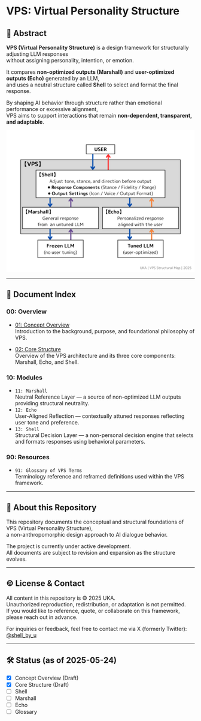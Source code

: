 # VPS: Virtual Personality Structure

## 🧩 Abstract

**VPS (Virtual Personality Structure)** is a design framework for structurally adjusting LLM responses  
without assigning personality, intention, or emotion.

It compares **non-optimized outputs (Marshall)** and **user-optimized outputs (Echo)** generated by an LLM,  
and uses a neutral structure called **Shell** to select and format the final response.

By shaping AI behavior through structure rather than emotional performance or excessive alignment,  
VPS aims to support interactions that remain **non-dependent, transparent, and adaptable**.

  ![F01: VPS Structual Map](F01_VPS_Structual_Map.png)   

---

## 📘 Document Index

### 00: Overview
- [01: Concept Overview](01_Concept_Overview.md)   
  Introduction to the background, purpose, and foundational philosophy of VPS.
  
- [02: Core Structure](02_Core_Structure.md)    
  Overview of the VPS architecture and its three core components: Marshall, Echo, and Shell.

### 10: Modules
- `11: Marshall`  
  Neutral Reference Layer — a source of non-optimized LLM outputs providing structural neutrality.
- `12: Echo`  
  User-Aligned Reflection — contextually attuned responses reflecting user tone and preference.
- `13: Shell`  
  Structural Decision Layer — a non-personal decision engine that selects and formats responses using behavioral parameters.

### 90: Resources
- `91: Glossary of VPS Terms`  
  Terminology reference and reframed definitions used within the VPS framework.

---

## 🧭 About this Repository

This repository documents the conceptual and structural foundations of VPS (Virtual Personality Structure),  
a non-anthropomorphic design approach to AI dialogue behavior.

The project is currently under active development.  
All documents are subject to revision and expansion as the structure evolves.

---

## © License & Contact

All content in this repository is © 2025 UKA.  
Unauthorized reproduction, redistribution, or adaptation is not permitted.  
If you would like to reference, quote, or collaborate on this framework, please reach out in advance.

For inquiries or feedback, feel free to contact me via X (formerly Twitter): 
[@shell_by_u](https://x.com/shell_by_u)


---

## 🛠 Status (as of 2025-05-24)

- [x] Concept Overview (Draft)
- [x] Core Structure (Draft)
- [ ] Shell
- [ ] Marshall
- [ ] Echo
- [ ] Glossary

